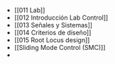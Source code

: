 - [[011 Lab]]
- [[012 Introducción Lab Control]]
- [[013 Señales y Sistemas]]
- [[014 Criterios de diseño]]
- [[015 Root Locus design]]
- [[Sliding Mode Control (SMC)]]
- 





